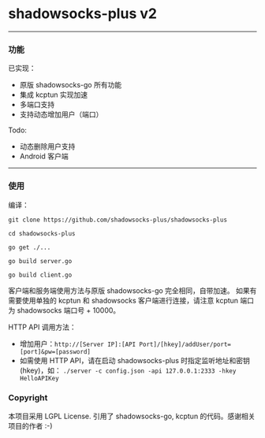 # shadowsocks-plus v2
---
### 功能
已实现：
- 原版 shadowsocks-go 所有功能
- 集成 kcptun 实现加速
- 多端口支持
- 支持动态增加用户（端口）

Todo:
- 动态删除用户支持
- Android 客户端

---
### 使用
编译：
```
git clone https://github.com/shadowsocks-plus/shadowsocks-plus

cd shadowsocks-plus

go get ./...

go build server.go

go build client.go
```
客户端和服务端使用方法与原版 shadowsocks-go 完全相同，自带加速。
如果有需要使用单独的 kcptun 和 shadowsocks 客户端进行连接，请注意 kcptun 端口为 shadowsocks 端口号 + 10000。

HTTP API 调用方法：
- 增加用户：`http://[Server IP]:[API Port]/[hkey]/addUser/port=[port]&pw=[password]`
- 如需使用 HTTP API，请在启动 shadowsocks-plus 时指定监听地址和密钥 (hkey)，如：
  `./server -c config.json -api 127.0.0.1:2333 -hkey HelloAPIKey`

### Copyright
本项目采用 LGPL License.
引用了 shadowsocks-go, kcptun 的代码。感谢相关项目的作者 :-)
